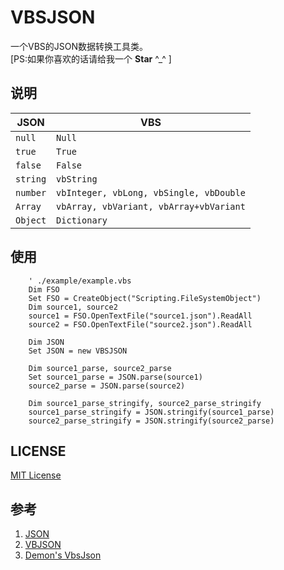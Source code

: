 # VBSJSON
一个VBS的JSON数据转换工具类。  
[PS:如果你喜欢的话请给我一个 **Star** ^_^ ]

## 说明
| JSON | VBS |
| --- | --- |
| `null` | `Null` |
| `true` | `True` |
| `false` | `False` |
| `string` | `vbString` |
| `number` | `vbInteger, vbLong, vbSingle, vbDouble` |
| `Array` | `vbArray, vbVariant, vbArray+vbVariant` |
| `Object` | `Dictionary` |

## 使用
```VB
    ' ./example/example.vbs
    Dim FSO
    Set FSO = CreateObject("Scripting.FileSystemObject")
    Dim source1, source2
    source1 = FSO.OpenTextFile("source1.json").ReadAll
    source2 = FSO.OpenTextFile("source2.json").ReadAll
    
    Dim JSON
    Set JSON = new VBSJSON

    Dim source1_parse, source2_parse
    Set source1_parse = JSON.parse(source1)
    source2_parse = JSON.parse(source2)

    Dim source1_parse_stringify, source2_parse_stringify
    source1_parse_stringify = JSON.stringify(source1_parse)
    source2_parse_stringify = JSON.stringify(source2_parse)
```

## LICENSE
[MIT License](https://github.com/shihongxins/VBSJSON/blob/main/LICENSE)

## 参考
1. [JSON](https://www.json.org/json-zh.html)
2. [VBJSON](http://www.ediy.co.nz/vbjson-json-parser-library-in-vb6-xidc55680.html)
3. [Demon's VbsJson](http://demon.tw/my-work/vbs-json.html)